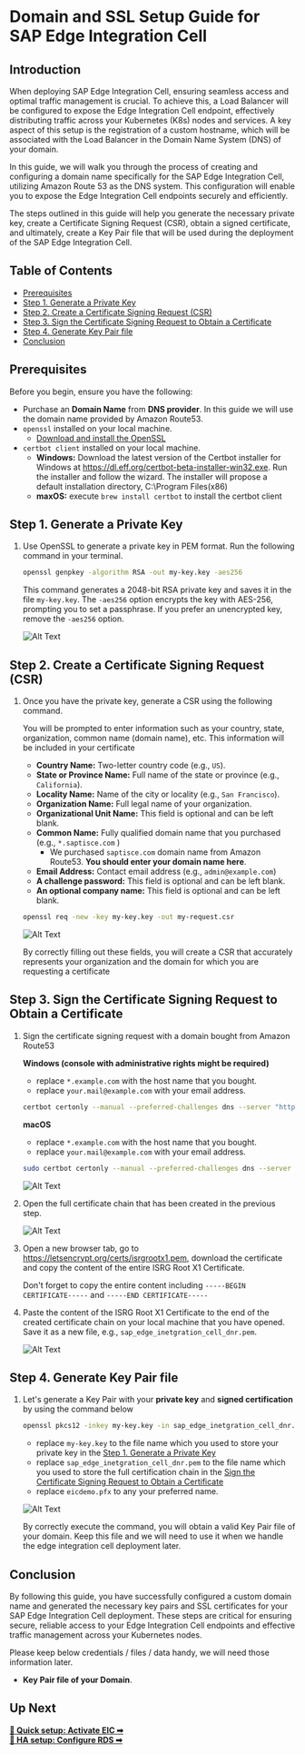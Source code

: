 # Domain and SSL Setup Guide for SAP Edge Integration Cell

## Introduction

When deploying SAP Edge Integration Cell, ensuring seamless access and optimal traffic management is crucial. To achieve this, a Load Balancer will be configured to expose the Edge Integration Cell endpoint, effectively distributing traffic across your Kubernetes (K8s) nodes and services. A key aspect of this setup is the registration of a custom hostname, which will be associated with the Load Balancer in the Domain Name System (DNS) of your domain.

In this guide, we will walk you through the process of creating and configuring a domain name specifically for the SAP Edge Integration Cell, utilizing Amazon Route 53 as the DNS system. This configuration will enable you to expose the Edge Integration Cell endpoints securely and efficiently.

The steps outlined in this guide will help you generate the necessary private key, create a Certificate Signing Request (CSR), obtain a signed certificate, and ultimately, create a Key Pair file that will be used during the deployment of the SAP Edge Integration Cell.

## Table of Contents

- [Prerequisites](#prerequisites)
- [Step 1. Generate a Private Key](#step-1-generate-a-private-key)
- [Step 2. Create a Certificate Signing Request (CSR)](#step-2-create-a-certificate-signing-request-csr)
- [Step 3. Sign the Certificate Signing Request to Obtain a Certificate](#step-3-sign-the-certificate-signing-request-to-obtain-a-certificate)
- [Step 4. Generate Key Pair file](#step-4-generate-key-pair-file)
- [Conclusion](#conclusion)

## Prerequisites

Before you begin, ensure you have the following:

- Purchase an **Domain Name** from **DNS provider**. In this guide we will use the domain name provided by Amazon Route53.
- `openssl` installed on your local machine.
  - [Download and install the OpenSSL](https://openssl-library.org/source/)
- `certbot client` installed on your local machine.
  - **Windows:** Download the latest version of the Certbot installer for Windows at https://dl.eff.org/certbot-beta-installer-win32.exe. Run the installer and follow the wizard. The installer will propose a default installation directory, C:\Program Files(x86)
  - **maxOS:** execute `brew install certbot` to install the certbot client

## Step 1. Generate a Private Key

1. Use OpenSSL to generate a private key in PEM format. Run the following command in your terminal.

   ```sh
   openssl genpkey -algorithm RSA -out my-key.key -aes256
   ```

   This command generates a 2048-bit RSA private key and saves it in the file `my-key.key`. The `-aes256` option encrypts the key with AES-256, prompting you to set a passphrase. If you prefer an unencrypted key, remove the `-aes256` option.

   ![Alt Text](/assets/aws/ha-mode/create-dns-record-1.png)

## Step 2. Create a Certificate Signing Request (CSR)

1. Once you have the private key, generate a CSR using the following command.

   You will be prompted to enter information such as your country, state, organization, common name (domain name), etc. This information will be included in your certificate

   - **Country Name:** Two-letter country code (e.g., `US`).
   - **State or Province Name:** Full name of the state or province (e.g., `California`).
   - **Locality Name:** Name of the city or locality (e.g., `San Francisco`).
   - **Organization Name:** Full legal name of your organization.
   - **Organizational Unit Name:** This field is optional and can be left blank.
   - **Common Name:** Fully qualified domain name that you purchased (e.g., `*.saptisce.com` )
     - We purchased `saptisce.com` domain name from Amazon Route53. **You should enter your domain name here**.
   - **Email Address:** Contact email address (e.g., `admin@example.com`)
   - **A challenge password:** This field is optional and can be left blank.
   - **An optional company name:** This field is optional and can be left blank.

   ```sh
   openssl req -new -key my-key.key -out my-request.csr
   ```

   ![Alt Text](/assets/aws/ha-mode/create-dns-record-2.png)

   By correctly filling out these fields, you will create a CSR that accurately represents your organization and the domain for which you are requesting a certificate

## Step 3. Sign the Certificate Signing Request to Obtain a Certificate

1. Sign the certificate signing request with a domain bought from Amazon Route53

   **Windows (console with administrative rights might be required)**

   - replace `*.example.com` with the host name that you bought.
   - replace `your.mail@example.com` with your email address.

   ```sh
   certbot certonly --manual --preferred-challenges dns --server "https://acme-v02.api.letsencrypt.org/directory" --domain "*.example.com" --email your.mail@example.com --csr my-request.csr --no-bootstrap --agree-tos
   ```

   **macOS**

   - replace `*.example.com` with the host name that you bought.
   - replace `your.mail@example.com` with your email address.

   ```sh
   sudo certbot certonly --manual --preferred-challenges dns --server "https://acme-v02.api.letsencrypt.org/directory" --domain "*.example.com" --email your.mail@example.com --csr my-request.cs --no-bootstrap --agree-tos
   ```

   ![Alt Text](/assets/aws/ha-mode/create-dns-record-3.png)

2. Open the full certificate chain that has been created in the previous step.

   ![Alt Text](/assets/aws/ha-mode/create-dns-record-4.png)

3. Open a new browser tab, go to https://letsencrypt.org/certs/isrgrootx1.pem, download the certificate and copy the content of the entire ISRG Root X1 Certificate.

   Don't forget to copy the entire content including `-----BEGIN CERTIFICATE-----` and `-----END CERTIFICATE-----`

4. Paste the content of the ISRG Root X1 Certificate to the end of the created certificate chain on your local machine that you have opened. Save it as a new file, e.g., `sap_edge_inetgration_cell_dnr.pem`.

   ![Alt Text](/assets/aws/ha-mode/create-dns-record-5.png)

## Step 4. Generate Key Pair file

1. Let's generate a Key Pair with your **private key** and **signed certification** by using the command below

   ```sh
   openssl pkcs12 -inkey my-key.key -in sap_edge_inetgration_cell_dnr.pem -export -out eicdemo.pfx
   ```

   - replace `my-key.key` to the file name which you used to store your private key in the [Step 1. Generate a Private Key](#step-1-generate-a-private-key)
   - replace `sap_edge_inetgration_cell_dnr.pem` to the file name which you used to store the full certification chain in the [Sign the Certificate Signing Request to Obtain a Certificate](#step-3-sign-the-certificate-signing-request-to-obtain-a-certificate)
   - replace `eicdemo.pfx` to any your preferred name.

   ![Alt Text](/assets/aws/ha-mode/create-dns-record-6.png)

   By correctly execute the command, you will obtain a valid Key Pair file of your domain. Keep this file and we will need to use it when we handle the edge integration cell deployment later.

## Conclusion

By following this guide, you have successfully configured a custom domain name and generated the necessary key pairs and SSL certificates for your SAP Edge Integration Cell deployment. These steps are critical for ensuring secure, reliable access to your Edge Integration Cell endpoints and effective traffic management across your Kubernetes nodes.

Please keep below credentials / files / data handy, we will need those information later.

- **Key Pair file of your Domain**.

## Up Next

[**🔗 Quick setup: Activate EIC ➡**](/sap/high-availability-mode-setup/step1-activate-edge-integration-cell.md) <br/>
[**🔗 HA setup: Configure RDS ➡**](/aws/high-availability-setup/step6-configure-rds.md)
